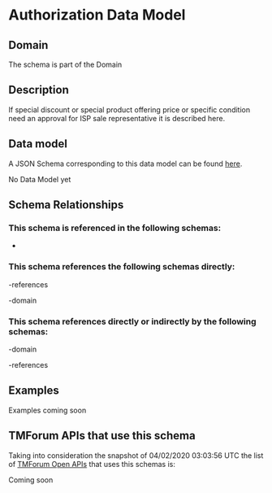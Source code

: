 # Authorization Data Model

## Domain

The  schema is part of the  Domain

## Description

If special discount or special product offering price or specific condition need an approval for ISP sale representative it is described here.

## Data model

A JSON Schema corresponding to this data model can be found
[here](https://github.com/tmforum-rand/schemas/blob/candidates/Customer/Authorization.schema.json).

No Data Model yet

## Schema Relationships

### This schema is referenced in the following schemas:

-

### This schema references the following schemas directly:

-references

-domain

### This schema references directly or indirectly by the following schemas:

-domain

-references



## Examples

Examples coming soon

## TMForum APIs that use this schema

Taking into consideration the snapshot of 04/02/2020 03:03:56 UTC the list of [TMForum Open APIs](https://www.tmforum.org/open-apis/) that uses this schemas is:

Coming soon